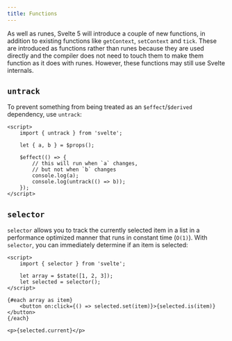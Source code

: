 ```yaml
---
title: Functions
---
```


As well as runes, Svelte 5 will introduce a couple of new functions, in addition to existing functions like `getContext`, `setContext` and `tick`. These are introduced as functions rather than runes because they are used directly and the compiler does not need to touch them to make them function as it does with runes. However, these functions may still use Svelte internals.

## `untrack`

To prevent something from being treated as an `$effect`/`$derived` dependency, use `untrack`:

```svelte
<script>
	import { untrack } from 'svelte';

	let { a, b } = $props();

	$effect(() => {
		// this will run when `a` changes,
		// but not when `b` changes
		console.log(a);
		console.log(untrack(() => b));
	});
</script>
```

## `selector`

`selector` allows you to track the currently selected item in a list in a performance optimized manner that runs in constant time (`O(1)`). With `selector`, you can immediately determine if an item is selected:

```svelte
<script>
	import { selector } from 'svelte';

	let array = $state([1, 2, 3]);
	let selected = selector();
</script>

{#each array as item}
	<button on:click={() => selected.set(item)}>{selected.is(item)}</button>
{/each}

<p>{selected.current}</p>
```
